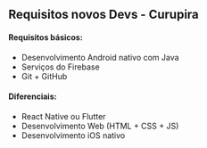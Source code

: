 ## Requisitos novos Devs - Curupira

#### Requisitos básicos:
- Desenvolvimento Android nativo com Java
- Serviços do Firebase
- Git + GitHub

#### Diferenciais:
- React Native ou Flutter
- Desenvolvimento Web (HTML + CSS + JS)
- Desenvolvimento iOS nativo
